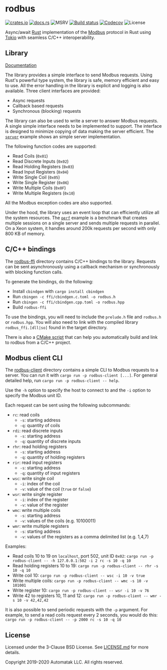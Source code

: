 # rodbus

[![crates.io](https://img.shields.io/crates/v/rodbus.svg)](https://crates.io/crates/rodbus)
[![docs.rs](https://docs.rs/rodbus/badge.svg)](https://docs.rs/crate/rodbus)
![MSRV](https://img.shields.io/badge/rustc-1.39+-blue.svg) [![Build status](https://github.com/automatak/rodbus/workflows/CI/badge.svg)](https://github.com/automatak/rodbus/actions)
[![Codecov](https://codecov.io/gh/automatak/rodbus/graph/badge.svg)](https://codecov.io/gh/automatak/rodbus)
![License](https://img.shields.io/github/license/automatak/rodbus)

Async/await [Rust](https://www.rust-lang.org/) implementation of the
[Modbus](http://www.modbus.org/) protocol in Rust using
[Tokio](https://tokio.rs/) with seamless C/C++ interoperability.

## Library

[Documentation](https://docs.rs/crate/rodbus)

The library provides a simple interface to send Modbus requests. Using Rust's powerful type system,
the library is safe, memory efficient and easy to use. All the error handling in the library
is explicit and logging is also available. Three client interfaces are provided:
- Async requests
- Callback based requests
- Synchronous (blocking) requests

The library can also be used to write a server to answer Modbus requests. A single
simple interface needs to be implemented to support. The interface is designed to
minimize copying of data making the server efficient. The [`server`](./rodbus/examples/server.rs)
example shows an simple server implementation.

The following function codes are supported:
- Read Coils (`0x01`)
- Read Discrete Inputs (`0x02`)
- Read Holding Registers (`0x03`)
- Read Input Registers (`0x04`)
- Write Single Coil (`0x05`)
- Write Single Register (`0x06`)
- Write Multiple Coils (`0x0F`)
- Write Multiple Registers (`0x10`)

All the Modbus exception codes are also supported.

Under the hood, the library uses an event loop that can efficiently utilize all the
system resources. The [`perf`](./rodbus/examples/perf.rs) example is a benchmark that
creates multiple sessions on a single server and sends multiple requests in parallel.
On a Xeon system, it handles around 200k requests per second with only 800 KB of memory.

## C/C++ bindings

The [rodbus-ffi](./rodbus-ffi) directory contains C/C++ bindings to the library.
Requests can be sent asynchronously using a callback mechanism or synchronously
with blocking function calls.

To generate the bindings, do the following:
- Install `cbindgen` with `cargo install cbindgen`
- Run `cbingen -c ffi/cbindgen.c.toml -o rodbus.h`
- Run `cbingen -c ffi/cbindgen.cpp.toml -o rodbus.hpp`
- Build `rodbus-ffi`

To use the bindings, you will need to include the `prelude.h` file and `rodbus.h`
or `rodbus.hpp`. You will also need to link with the compiled library
`rodbus_ffi.[dll|so]` found in the target directory.

There is also a [CMake script](./rodbus-ffi/ffi/CMakeLists.txt) that can help
you automatically build and link to rodbus from a C/C++ project.

## Modbus client CLI

The [rodbus-client](./rodbus-client) directory contains a simple CLI to Modbus
requests to a server. You can run it with `cargo run -p rodbus-client [...]`.
For general detailed help, run `cargo run -p rodbus-client -- help`.

Use the `-h` option to specify the host to connect to and the `-i` option to
specify the Modbus unit ID.

Each request can be sent using the following subcommands:

- `rc`: read coils
    - `-s`: starting address
    - `-q`: quantity of coils
- `rdi`: read discrete inputs
    - `-s`: starting address
    - `-q`: quantity of discrete inputs
- `rhr`: read holding registers
    - `-s`: starting address
    - `-q`: quantity of holding registers
- `rir`: read input registers
    - `-s`: starting address
    - `-q`: quantity of input registers
- `wsc`: write single coil
    - `-i`: index of the coil
    - `-v`: value of the coil (`true` or `false`)
- `wsr`: write single register
    - `-i`: index of the register
    - `-v`: value of the register
- `wmc`: write multiple coils
    - `-s`: starting address
    - `-v`: values of the coils (e.g. 10100011)
- `wmr`: write multiple registers
    - `-s`: starting address
    - `-v`: values of the registers as a comma delimited list (e.g. 1,4,7)

Examples:

- Read coils 10 to 19 on `localhost`, port 502, unit ID `0x02`: `cargo run -p rodbus-client -- -h
  127.0.0.1:502 -i 2 rc -s 10 -q 10`
- Read holding registers 10 to 19: `cargo run -p rodbus-client -- rhr -s 10 -q 10`
- Write coil 10: `cargo run -p rodbus-client -- wsc -i 10 -v true`
- Write multiple coils: `cargo run -p rodbus-client -- wmc -s 10 -v 101001`
- Write register 10: `cargo run -p rodbus-client -- wsr -i 10 -v 76`
- Write 42 to registers 10, 11 and 12: `cargo run -p rodbus-client -- wmr -s 10
  -v 42,42,42`

It is also possible to send periodic requests with the `-p` argument. For example,
to send a read coils request every 2 seconds, you would do this:
`cargo run -p rodbus-client -- -p 2000 rc -s 10 -q 10`

## License

Licensed under the 3-Clause BSD License. See [LICENSE.md](./LICENSE.md) for more
details.

Copyright 2019-2020 Automatak LLC. All rights reserved.